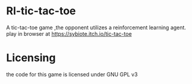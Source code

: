 # Rl-tic-tac-toe
A tic-tac-toe game ,the opponent utilizes a reinforcement learning agent.
play in browser at https://sybiote.itch.io/tic-tac-toe

# Licensing 
the code for this game is licensed under GNU GPL v3

